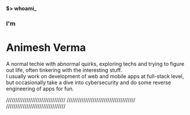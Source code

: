 
**$> whoami_**

### I'm

# Animesh Verma

A normal techie with abnormal quirks, exploring techs and trying to figure out life, often tinkering with the interesting stuff.  
I usually work on development of web and mobile apps at full-stack level, but occasionally take a dive into cybersecurity and do some reverse engineering of apps for fun.  

//////////////////////////////// ///////////////////////////////////// ////////////////////////////////

